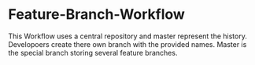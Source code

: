 # Feature-Branch-Workflow
This Workflow uses a central repository and master represent the history.
Developoers create there own branch with the provided names.
Master is the special branch storing several feature branches.
